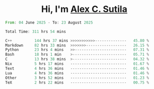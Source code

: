 <h1 align="center">Hi, I'm <a href="https://github.com/alexsutila" target="blank">Alex C. Sutila</a></h1>

<!--START_SECTION:waka-->

```rust
From: 04 June 2025 - To: 23 August 2025

Total Time: 311 hrs 54 mins

C++          144 hrs 37 mins >>>>>>>>>>>--------------   45.80 %
Markdown     82 hrs 33 mins  >>>>>>>------------------   26.15 %
Python       23 hrs 4 mins   >>-----------------------   07.31 %
Bash         18 hrs 1 min    >------------------------   05.71 %
C            13 hrs 38 mins  >------------------------   04.32 %
Nix          5 hrs 17 mins   -------------------------   01.67 %
Text         4 hrs 36 mins   -------------------------   01.46 %
Lua          4 hrs 36 mins   -------------------------   01.46 %
Other        3 hrs 52 mins   -------------------------   01.23 %
TeX          2 hrs 22 mins   -------------------------   00.75 %
```

<!--END_SECTION:waka-->
